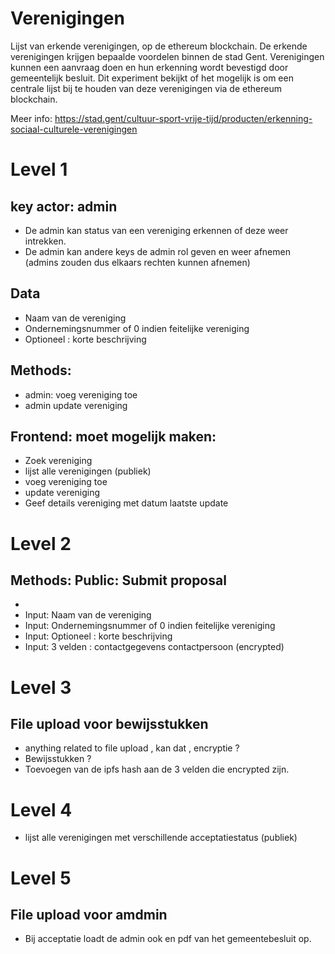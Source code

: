 # Verenigingen
Lijst van erkende verenigingen, op de ethereum blockchain.
De erkende verenigingen krijgen bepaalde voordelen binnen de stad Gent. Verenigingen kunnen een aanvraag doen en hun erkenning wordt bevestigd door gemeentelijk besluit. 
Dit experiment bekijkt of het mogelijk is om een centrale lijst bij te houden van deze verenigingen via de ethereum blockchain. 

Meer info: https://stad.gent/cultuur-sport-vrije-tijd/producten/erkenning-sociaal-culturele-verenigingen

# Level 1 

## key actor: admin
* De admin kan status van een vereniging erkennen of deze weer intrekken.
* De admin kan andere keys de admin rol geven en weer afnemen (admins zouden dus elkaars rechten kunnen afnemen)

## Data
* Naam van de vereniging
* Ondernemingsnummer of 0 indien feitelijke vereniging 
* Optioneel : korte beschrijving

## Methods:
* admin: voeg vereniging toe 
* admin update vereniging 

## Frontend: moet mogelijk maken: 
* Zoek vereniging 
* lijst alle verenigingen (publiek)
* voeg vereniging toe 
* update vereniging 
* Geef details vereniging met datum laatste update

# Level 2
## Methods: Public: Submit proposal
-  
- Input: Naam van de vereniging
- Input: Ondernemingsnummer of 0 indien feitelijke vereniging 
- Input: Optioneel : korte beschrijving
- Input: 3 velden : contactgegevens contactpersoon (encrypted)

# Level 3
## File upload voor bewijsstukken
* anything related to file upload , kan dat , encryptie ? 
* Bewijsstukken ?
* Toevoegen van de ipfs hash aan de 3 velden die encrypted zijn.

# Level 4
* lijst alle verenigingen met verschillende acceptatiestatus (publiek) 

# Level 5
## File upload voor amdmin
* Bij acceptatie loadt de admin ook en pdf van het gemeentebesluit op.

